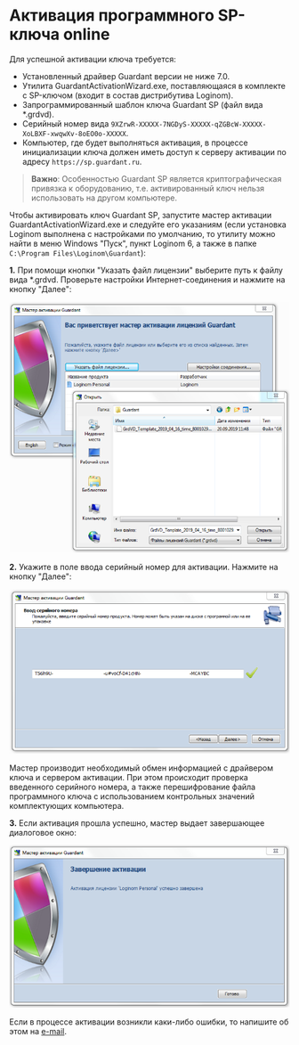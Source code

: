 # Активация программного SP-ключа online

Для успешной активации ключа требуется:

* Установленный драйвер Guardant версии не ниже 7.0.
* Утилита GuardantActivationWizard.exe, поставляющаяся в комплекте с SP-ключом (входит в состав дистрибутива Loginom).
* Запрограммированный шаблон ключа Guardant SP (файл вида *.grdvd).
* Серийный номер вида `9XZrwR-XXXXX-7NGDyS-XXXXX-qZGBcW-XXXXX-XoLBXF-xwqwXv-8oEO0o-XXXXX`.
* Компьютер, где будет выполняться активация, в процессе инициализации ключа должен иметь доступ к серверу активации по адресу `https://sp.guardant.ru`.

> **Важно**: Особенностью Guardant SP является криптографическая привязка к оборудованию, т.е. активированный ключ нельзя использовать на другом компьютере.

Чтобы активировать ключ Guardant SP, запустите мастер активации GuardantActivationWizard.exe и следуйте его указаниям (если установка Loginom выполнена с настройками по умолчанию, то утилиту можно найти в меню Windows "Пуск", пункт Loginom 6, а также в папке `C:\Program Files\Loginom\Guardant`):

__1.__ При помощи кнопки "Указать файл лицензии" выберите путь к файлу вида *.grdvd. Проверьте настройки Интернет-соединения и нажмите на кнопку "Далее":

![](../../images/guardant-sp-activate-1.png)

__2.__ Укажите в поле ввода серийный номер для активации. Нажмите на кнопку "Далее":

![](../../images/guardant-sp-activate-2.png)

Мастер производит необходимый обмен информацией с драйвером ключа и сервером активации. При этом происходит проверка введенного серийного номера, а также перешифрование файла программного ключа с использованием контрольных значений комплектующих компьютера.

__3.__ Если активация прошла успешно, мастер выдает завершающее диалоговое окно:

![](../../images/guardant-sp-activate-3.png)

Если в процессе активации возникли каки-либо ошибки, то напишите об этом на [e-mail](mailto:support@loginom.ru).